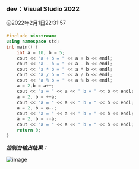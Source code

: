 ### dev：Visual Studio 2022
🕥2022年2月1日22:31:57
```C++
#include <iostream>
using namespace std;
int main() {
	int a = 10, b = 5;
	cout << "a + b = " << a + b << endl;
	cout << "a - b = " << a - b << endl;
	cout << "a * b = " << a * b << endl;
	cout << "a / b = " << a / b << endl;
	cout << "a % b = " << a % b << endl;
	a = 2,b = a++;
	cout << "a = " << a << " b = " << b << endl;
	a = 2, b = ++a;
	cout << "a = " << a << " b = " << b << endl;
	a = 2, b = a--;
	cout << "a = " << a << " b = " << b << endl;
	a = 2, b = --a;
	cout << "a = " << a << " b = " << b << endl;
	return 0;
}
```
***控制台输出结果：***  

![image](https://user-images.githubusercontent.com/39286292/151988379-a748a6db-4ff9-4ffa-bf2a-2298f99ac334.png)
